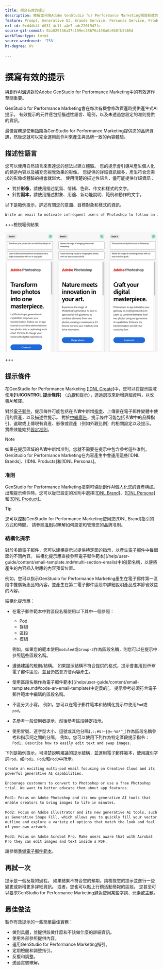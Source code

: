 ```yaml
---
title: 撰寫有效的提示
description: 瞭解如何為Adobe GenStudio for Performance Marketing撰寫有效的提示。
feature: Prompt, Generative AI, Brands Service, Personas Service, Products Service, Guidelines
exl-id: 0cd4db4f-d031-4c1f-a4e7-adc220f947fc
source-git-commit: 6ba029f46a37c159ec48676a158a6a9b8fb5465d
workflow-type: tm+mt
source-wordcount: '758'
ht-degree: 0%

---
```


# 撰寫有效的提示

與創作AI溝通對於Adobe GenStudio for Performance Marketing中的有效運作至關重要。

GenStudio for Performance Marketing會在每次有機會修改資產時提供產生式AI提示。 有效提示的元件應包括描述性語言、範例，以及未透過您設定的准則提供的資訊。

最佳實務是使用[指南](/help/user-guide/guidelines/overview.md)為GenStudio for Performance Marketing提供您的品牌資訊，然後您就可以完全運用創作AI來產生與品牌一致的內容體驗。

## 描述性語言

您可以使用自然語言來表達您的想法以建立體驗。 您的提示會引導AI產生個人化的頻道內容以及補充您視覺效果的影像。 您提供的詳細資訊越多，產生符合您需求的影像或體驗的機會就越大。 使用清楚的描述性語言，儘可能提供詳細資訊：

- 對於&#x200B;**影像**，請使用描述氣氛、情緒、色彩、作文和樣式的文字。
- 針對&#x200B;**副本**，請使用描述對象、用途、新功能說明、範例和動作的文字。

以下是範例提示，詳述有關您的意圖、目標對象和樣式的資訊。

```bash
Write an email to motivate infrequent users of Photoshop to follow an in-app tutorial that teaches them to combine elements of two photos into a beautiful work of art. Highlight the generative AI capabilities of Photoshop and use references to natural imagery.
```

+++檢視範例結果

![三個產生的電子郵件](/help/assets/sample-email.png)

+++

## 提示條件

在GenStudio for Performance Marketing [[!DNL Create]](/help/user-guide/create/overview.md)中，您可以在提示區域使用&#x200B;**[!UICONTROL 提示條件]** （[_引數_](/help/user-guide/create/overview.md#parameters)&#x200B;和提示），透過選取來新增詳細資料，以改善AI解譯。

對於[電子郵件](/help/user-guide/create/email-experiences.md)，提示條件可能包括在&#x200B;_引數_&#x200B;中新增[指南](/help/user-guide/guidelines/overview.md)、上傳要在電子郵件變體中使用的資產，以及描述性提示。 對於[中繼廣告](/help/tutorials/create-meta-ad.md)，提示條件可能包括&#x200B;_引數_&#x200B;中的品牌指引、選取或上傳現有資產、影像或資產（例如外觀比例）的相關設定以及提示。 實際效能始於[設定准則](/help/user-guide/guidelines/add-guidelines.md)。

>[!NOTE]
>
>如果在提示區域的&#x200B;_引數_&#x200B;中新增准則，您就不需要在提示中包含參考這些准則。 GenStudio for Performance Marketing在內容產生中會運用這些[!DNL Brands]、[!DNL Products]和[!DNL Personas]。

### 准則

GenStudio for Performance Marketing指南可協助創作AI個人化您的資產構成。 出現提示條件時，您可以從已設定的准則中選擇[[!DNL Brand]](/help/user-guide/guidelines/brands.md)、[[!DNL Persona]](/help/user-guide/guidelines/personas.md)和[[!DNL Product]](/help/user-guide/guidelines/products.md)。

>[!TIP]
>
>您可以控制GenStudio for Performance Marketing使用您[!DNL Brand]指引的方式和時間。 請參閱[准則](/help/user-guide/guidelines/overview.md)以瞭解如何設定和管理您的品牌准則。

### 結構化提示

對於多節電子郵件，您可以建構提示以提供特定節的指示，以產生[電子郵件](/help/user-guide/create/email-experiences.md)中每個節的不同內容。 結構化提示應直接參照電子郵件範本](/help/user-guide/content/email-template.md#multi-section-emails)中的[節名稱，以便將產生的內容插入對應的內容預留位置。

例如，您可以指示GenStudio for Performance Marketing產生在電子郵件第一區段中推廣新產品的內容，並產生在第二電子郵件區段中詳細說明產品成本節省效益的內容。

結構化提示應：

- 在電子郵件範本中對區段名稱使用以下其中一個參照：
   - Pod
   - 群組
   - 區段
   - 模組

  例如，如果您的範本使用`moduleA`或`Group-3`作為區段名稱，則您可以在提示中參照這些區段名稱。

- 遵循建議的規則/結構。 如果提示結構不符合提供的格式，提示會套用到&#x200B;*所有*&#x200B;電子郵件區段，並且仍然會方便內容產生。
- 使用區段名稱作為電子郵件範本](/help/user-guide/content/email-template.md#code-an-email-template)中定義的[。 提示參考必須符合電子郵件範本中編碼的區段名稱。
- 不區分大小寫。 例如，您可以在電子郵件範本和結構化提示中使用`Pod`或`pod`。
- 先參考一般使用者提示，然後參考區段特定指示。
- 使用冒號、連字型大小、逗號或其他分隔(`,:;#$!~|@=-%&*^_`)作為區段名稱參考和指示詞之間的分隔。 例如，您可以使用下列作為特定區段提示指令： `Pod1; Describe how to easily edit text and swap images.`

下列是範例提示，可清楚說明建議的提示結構，並運用電子郵件範本，使用識別字詞`Pod`，如`Pod1`、`Pod2`和`Pod3`中所示。

```properties
Create an exciting multi-pod email focusing on Creative Cloud and its powerful generative AI capabilities.

Encourage customers to convert to Photoshop or use a free Photoshop trial. We want to better educate them about app features.

Pod1: Focus on Adobe Photoshop and its new generative AI tools that enable creators to bring images to life in minutes.

Pod2: Focus on Adobe Illustrator and its new generative AI tools, such as Generative Shape Fill, which allows you to quickly fill your vector outline and explore a variety of options that match the look and feel of your own artwork.

Pod3: Focus on Adobe Acrobat Pro. Make users aware that with Acrobat Pro they can edit images and text inside a PDF.
```

請參閱[準備電子郵件範本](/help/user-guide/content/email-template.md#code-an-email-template)。

## 再試一次

提示是一個反複的過程。 如果結果不符合您的預期，請檢視您的提示並進行一些變更或新增更多詳細資訊。 或者，您也可以貼上行銷活動簡報的區段。 您甚至可以要求GenStudio for Performance Marketing避免使用某些字詞、元素或主題。

## 最佳做法

製作有效提示的一些簡單最佳實務：

- 做到具體，並提供該做什麼和不該做什麼的詳細資訊。
- 使用外部參照提供內容。
- 運用GenStudio for Performance Marketing指引。
- 定期檢閱和調整指引。
- 反複和調整。
- 透過實驗瞭解。
